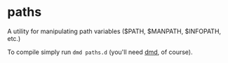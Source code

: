 # paths
A utility for manipulating path variables ($PATH, $MANPATH, $INFOPATH, etc.)

To compile simply run `dmd paths.d` (you'll need [dmd](https://github.com/dlang/dmd), of course).
